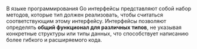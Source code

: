 В языке программирования Go интерфейсы представляют собой набор методов, которые тип должен реализовать, чтобы считаться соответствующим этому интерфейсу. 
Интерфейсы позволяют определять **общий функционал для различных типов**, не указывая конкретные структуры или типы данных, что способствует написанию более гибкого и расширяемого кода.